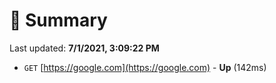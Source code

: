 # 📖 Summary
Last updated: **7/1/2021, 3:09:22 PM**

- `GET` [https://google.com](https://google.com) - **Up** (142ms)
